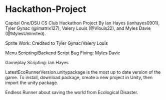 # Hackathon-Project

Capital One/DSU CS Club Hackathon Project By Ian Hayes (ianhayes0901), Tyler Gynac (@imatrix127), Valery Louis (@Vlouis22), and Myles Davie (@MylesUnlimited).

Sprite Work: Credited to Tyler Gynac/Valery Louis 

Menu Scripting/Backend Script Bug Fixing: Myles Davie

Gameplay Scripting: Ian Hayes

LatestEcoRunnerVersion.unitypackage is the most up to date version of the game. To install, download package, create a new project in Unity, then import the unity package. 

Endless Runner about saving the world from Ecological Disaster.
